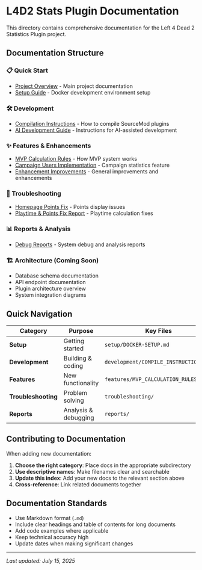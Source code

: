 # L4D2 Stats Plugin Documentation

This directory contains comprehensive documentation for the Left 4 Dead 2 Statistics Plugin project.

## Documentation Structure

### 📋 Quick Start
- [Project Overview](../README.md) - Main project documentation
- [Setup Guide](setup/DOCKER-SETUP.md) - Docker development environment setup

### 🛠️ Development
- [Compilation Instructions](development/COMPILE_INSTRUCTIONS.md) - How to compile SourceMod plugins
- [AI Development Guide](../CLAUDE.md) - Instructions for AI-assisted development

### ✨ Features & Enhancements
- [MVP Calculation Rules](features/MVP_CALCULATION_RULES.md) - How MVP system works
- [Campaign Users Implementation](features/STATS_CAMPAIGNS_USERS_IMPLEMENTATION_PLAN.md) - Campaign statistics feature
- [Enhancement Improvements](features/ENHANCEMENT_IMPROVEMENTS.md) - General improvements and enhancements

### 🔧 Troubleshooting
- [Homepage Points Fix](troubleshooting/HOMEPAGE_POINTS_FIX.md) - Points display issues
- [Playtime & Points Fix Report](troubleshooting/PLAYTIME_AND_POINTS_FIX_REPORT.md) - Playtime calculation fixes

### 📊 Reports & Analysis
- [Debug Reports](reports/) - System debug and analysis reports

### 🏗️ Architecture (Coming Soon)
- Database schema documentation
- API endpoint documentation
- Plugin architecture overview
- System integration diagrams

## Quick Navigation

| Category | Purpose | Key Files |
|----------|---------|-----------|
| **Setup** | Getting started | `setup/DOCKER-SETUP.md` |
| **Development** | Building & coding | `development/COMPILE_INSTRUCTIONS.md` |
| **Features** | New functionality | `features/MVP_CALCULATION_RULES.md` |
| **Troubleshooting** | Problem solving | `troubleshooting/` |
| **Reports** | Analysis & debugging | `reports/` |

## Contributing to Documentation

When adding new documentation:

1. **Choose the right category**: Place docs in the appropriate subdirectory
2. **Use descriptive names**: Make filenames clear and searchable
3. **Update this index**: Add your new docs to the relevant section above
4. **Cross-reference**: Link related documents together

## Documentation Standards

- Use Markdown format (`.md`)
- Include clear headings and table of contents for long documents
- Add code examples where applicable
- Keep technical accuracy high
- Update dates when making significant changes

---

*Last updated: July 15, 2025*